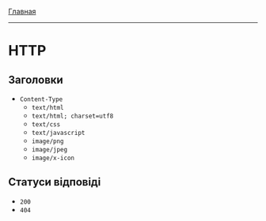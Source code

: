 [Главная](../README.md#readme)

***

# HTTP

## Заголовки

* `Content-Type`
  * `text/html`
  * `text/html; charset=utf8`
  * `text/css`
  * `text/javascript`
  * `image/png`
  * `image/jpeg`
  * `image/x-icon`

## Статуси відповіді

* `200`
* `404`